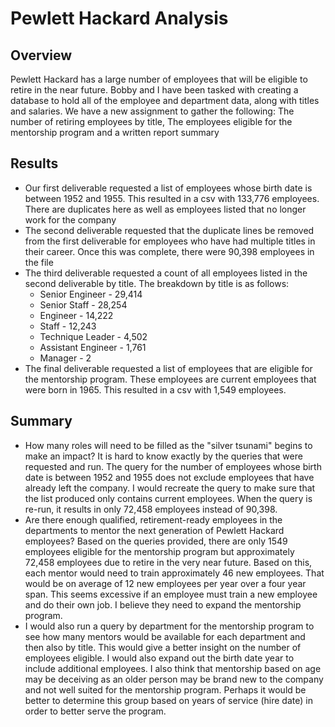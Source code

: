 # Pewlett Hackard Analysis
## Overview
Pewlett Hackard has a large number of employees that will be eligible to retire in the near future. Bobby and I have been tasked with creating a database to hold all of the employee and department data, along with titles and salaries. We have a new assignment to gather the following: The number of retiring employees by title, The employees eligible for the mentorship program and a written report summary

## Results
- Our first deliverable requested a list of employees whose birth date is between 1952 and 1955. This resulted in a csv with 133,776 employees. There are duplicates here as well as employees listed that no longer work for the company
- The second deliverable requested that the duplicate lines be removed from the first deliverable for employees who have had multiple titles in their career. Once this was complete, there were 90,398 employees in the file
- The third deliverable requested a count of all employees listed in the second deliverable by title. The breakdown by title is as follows:
	- Senior Engineer - 29,414
	- Senior Staff - 28,254
	- Engineer - 14,222
	- Staff - 12,243
	- Technique Leader - 4,502
	- Assistant Engineer - 1,761
	- Manager - 2
- The final deliverable requested a list of employees that are eligible for the mentorship program. These employees are current employees that were born in 1965. This resulted in a csv with 1,549 employees.
## Summary
- How many roles will need to be filled as the "silver tsunami" begins to make an impact? It is hard to know exactly by the queries that were requested and run. The query for the number of employees whose birth date is between 1952 and 1955 does not exclude employees that have already left the company. I would recreate the query to make sure that the list produced only contains current employees. When the query is re-run, it results in only 72,458 employees instead of 90,398.
- Are there enough qualified, retirement-ready employees in the departments to mentor the next generation of Pewlett Hackard employees? Based on the queries provided, there are only 1549 employees eligible for the mentorship program but approximately 72,458 employees due to retire in the very near future. Based on this, each mentor would need to train approximately 46 new employees. That would be on average of 12 new employees per year over a four year span. This seems excessive if an employee must train a new employee and do their own job. I believe they need to expand the mentorship program.
- I would also run a query by department for the mentorship program to see how many mentors would be available for each department and then also by title. This would give a better insight on the number of employees eligible. I would also expand out the birth date year to include additional employees. I also think that mentorship based on age may be deceiving as an older person may be brand new to the company and not well suited for the mentorship program. Perhaps it would be better to determine this group based on years of service (hire date) in order to better serve the program.
